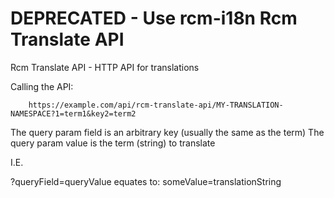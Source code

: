DEPRECATED - Use rcm-i18n
Rcm Translate API
====================

Rcm Translate API - HTTP API for translations 

Calling the API:

```
    https://example.com/api/rcm-translate-api/MY-TRANSLATION-NAMESPACE?1=term1&key2=term2
```
    
The query param field is an arbitrary key (usually the same as the term)
The query param value is the term (string) to translate

I.E.

?queryField=queryValue equates to: someValue=translationString
    
    


